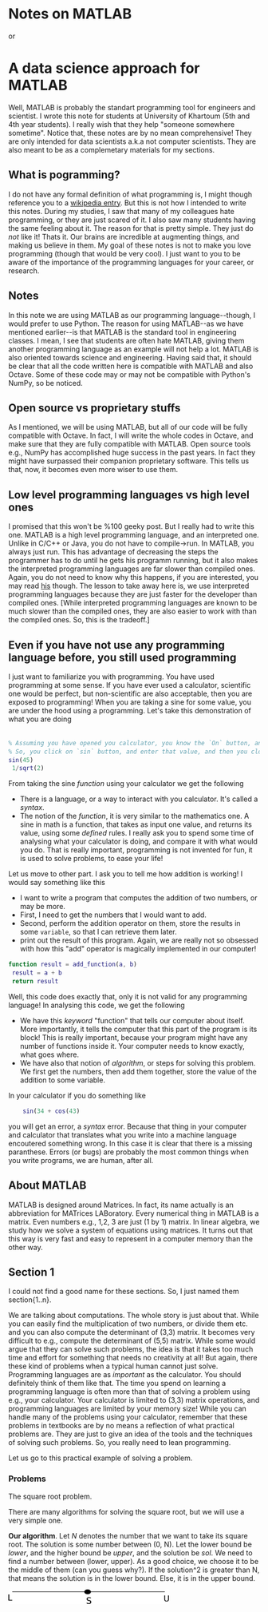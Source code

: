 # Notes on MATLAB
or 
# A data science approach for MATLAB

Well, MATLAB is probably the standart programming tool for engineers and scientist. I wrote this note for students at University of Khartoum (5th and 4th year students). I really wish that they help "someone somewhere sometime". Notice that, these notes are by no mean comprehensive! They are only intended for data scientists a.k.a not computer scientists. They are also meant to be as a complemetary materials for my sections.


## What is pogramming?

I do not have any formal definition of what programming is, I might though reference you to a [wikipedia entry](https://en.wikipedia.org/wiki/Programming_language). But this is not how I intended to write this notes. During my studies, I saw that many of my colleagues hate programming, or they are just scared of it. I also saw many students having the same feeling about it. The reason for that is pretty simple. They just do _not_ like it! Thats it. Our brains are incredible at augmenting things, and making us believe in them. My goal of these notes is not to make you love programming (though that would be very cool). I just want to you to be aware of the importance of the programming languages for your career, or research.

## Notes

In this note we are using MATLAB as our programming language--though, I would prefer to use Python. The reason for using MATLAB--as we have mentioned earlier--is that MATLAB is the standard tool in engineering classes. I mean, I see that students are often hate MATLAB, giving them another programming language as an example will not help a lot. MATLAB is also oriented towards science and engineering. Having said that, it should be clear that all the code written here is compatible with MATLAB and also Octave. Some of these code may or may not be compatible with Python's NumPy, so be noticed.

## Open source vs proprietary stuffs

As I mentioned, we will be using MATLAB, but all of our code will be fully compatible with Octave. In fact, I will write the whole codes in Octave, and make sure that they are fully compatible with MATLAB. Open source tools e.g., NumPy has accomplished huge success in the past years. In fact they might have surpassed their companion proprietary software. This tells us that, now, it becomes even more wiser to use them. 

## Low level programming languages vs high level ones

I promised that this won't be %100 geeky post. But I really had to write this one. MATLAB is a high level programming language, and an interpreted one. Unlike in C/C++ or Java, you do not have to compile->run. In MATLAB, you always just run. This has advantage of decreasing the steps the programmer has to do until he gets his programm running, but it also makes the interpreted programming languages are far slower than compiled ones. Again, you do not need to know why this happens, if you are interested, you may read [his](http://stackoverflow.com/questions/3265357/compiled-vs-interpreted-languages) though. The lesson to take away here is, we use interpreted programming languages because they are just faster for the developer than compiled ones. [While interpreted programming languages are known to be much slower than the compiled ones, they are also easier to work with than the compiled ones. So, this is the tradeoff.]

## Even if you have not use any programming language before, you still used programming

I just want to familiarize you with programming. You have used programming at some sense. If you have ever used a calculator, scientific one would be perfect, but non-scientific are also acceptable, then you are exposed to programming! When you are taking a sine for some value, you are under the hood using a programming. Let's take this demonstration of what you are doing

```matlab 

% Assuming you have opened you calculator, you know the `On` button, and you want to compute the sine for some value
% So, you click on `sin` button, and enter that value, and then you close the paranthese.
sin(45)
 1/sqrt(2)

```

From taking the sine _function_ using your calculator we get the following

- There is a language, or a way to interact with you calculator. It's called a _syntax_.
- The notion of the _function_, it is very similar to the mathematics one. A sine in math is a function, that takes as input one value, and returns its value, using some _defined_ rules.
I really ask you to spend some time of analysing what your calculator is doing, and compare it with what would you do. That is really important, programming is not invented for fun, it is used to solve problems, to ease your life!

Let us move to other part. I ask you to tell me how addition is working! I would say something like this


- I want to write a program that computes the addition of two numbers, or may be more.
- First, I need to get the numbers that I would want to add.
- Second, perform the addition operator on them, store the results in some `variable`, so that I can retrieve them later.
- print out the result of this program.
Again, we are really not so obsessed with how this "add" operator is magically implemented in our computer!

```matlab
function result = add_function(a, b)
 result = a + b
 return result
```
Well, this code does exactly that, only it is not valid for any programming language! In analysing this code, we get the following

- We have this _keyword_ "function" that tells our computer about itself. More importantly, it tells the computer that this part of the program is its block! This is really important, because your program might have any number of functions inside it. Your computer needs to know exactly, what goes where.
- We have also that notion of _algorithm_, or steps for solving this problem. We first get the numbers, then add them together, store the value of the addition to some variable.

In your calculator if you do something like

```matlab
    sin(34 + cos(43)
```
you will get an error, a _syntax_ error. Because that thing in your computer and calculator that translates what you write into a machine language encoutered something wrong. In this case it is clear that there is a missing paranthese.
Errors (or bugs) are probably the most common things when you write programs, we are human, after all. 

## About MATLAB

MATLAB is designed around Matrices. In fact, its name actually is an abbreviation for MATrices LABoratory. Every numerical thing in MATLAB is a matrix. Even numbers e.g., 1,2, 3 are just (1 by 1) matrix. In linear algebra, we study how we solve a system of equations using matrices. It turns out that this way is very fast and easy to represent in a computer memory than the other way. 

## Section 1

I could not find a good name for these sections. So, I just named them section{1..n}.

We are talking about computations. The whole story is just about that. While you can easily find the multiplication of two numbers, or divide them etc. and you can also compute the determinant of (3,3) matrix. It becomes very difficult to e.g., compute the determinant of (5,5) matrix. While some would argue that they can solve such problems, the idea is that it takes too much time and effort for something that needs no creativity at all! But again, there these kind of problems when a typical human cannot just solve.  Programming languages are as _important_ as the calculator. You should definitely think of them like that. The time you spend on learning a programming language is often more than that of solving a problem using e.g., your calculator. Your calculator is limited to (3,3) matrix operations, and programming languages are limited by your memory size! While you can handle many of the problems using your calculator, remember that these problems in textbooks are by no means a reflection of what practical problems are. They are just to give an idea of the tools and the techniques of solving such problems. So, you really need to lean programming.

Let us go to this practical example of solving a problem.

### Problems
The square root problem.

There are many algorithms for solving the square root, but we will use a very simple one.

**Our algorithm**. Let _N_ denotes the number that we want to take its square root. The solution is some number between (0, N). Let the lower bound be _lower_, and the higher bound be _upper_, and the solution be _sol_. We need to find a number between (lower, upper). As a good choice, we choose it to be the middle of them (can you guess why?). If the solution^2 is greater than N, that means the solution is in the lower bound. Else, it is in the upper bound. 

![this figure demonstrates the idea of divide and conquer](drawing.png)
